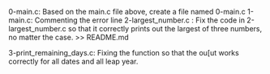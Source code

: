 0-main.c: Based on the main.c file above, create a file named 0-main.c
1-main.c: Commenting the error line
2-largest_number.c : Fix the code in 2-largest_number.c so that it correctly prints out the largest of three numbers, no matter the case. >> README.md

3-print_remaining_days.c: Fixing the function so that the ou[ut works correctly for all dates and all leap year.
